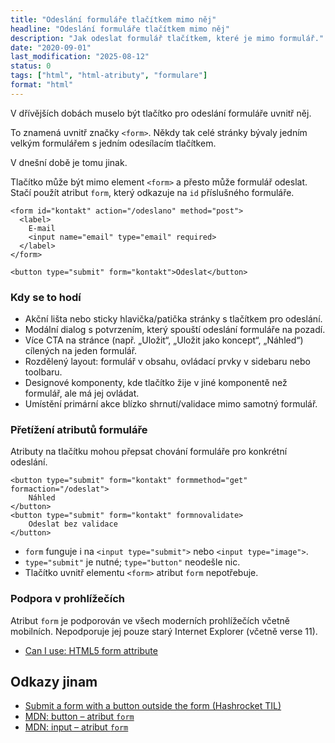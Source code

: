 ```yaml
---
title: "Odeslání formuláře tlačítkem mimo něj"
headline: "Odeslání formuláře tlačítkem mimo něj"
description: "Jak odeslat formulář tlačítkem, které je mimo formulář."
date: "2020-09-01"
last_modification: "2025-08-12"
status: 0
tags: ["html", "html-atributy", "formulare"]
format: "html"
---
```


<p>V dřívějších dobách muselo být tlačítko pro odeslání formuláře uvnitř něj.</p>

<p>To znamená uvnitř značky <code>&lt;form></code>. Někdy tak celé stránky bývaly jedním velkým formulářem s jedním odesílacím tlačítkem.</p>

<p>V dnešní době je tomu jinak.</p>

<p>Tlačítko může být mimo element <code>&lt;form></code> a přesto může formulář odeslat. Stačí použít atribut <code>form</code>, který odkazuje na <code>id</code> příslušného formuláře.</p>

<pre><code>&lt;form id="kontakt" action="/odeslano" method="post">
  &lt;label>
    E‑mail
    &lt;input name="email" type="email" required>
  &lt;/label>
&lt;/form>

&lt;button type="submit" form="kontakt">Odeslat&lt;/button></code></pre>

<h3 id="kdy-se-hodi">Kdy se to hodí</h3>

<ul>
  <li>Akční lišta nebo sticky hlavička/patička stránky s tlačítkem pro odeslání.</li>
  <li>Modální dialog s potvrzením, který spouští odeslání formuláře na pozadí.</li>
  <li>Více CTA na stránce (např. „Uložit“, „Uložit jako koncept“, „Náhled“) cílených na jeden formulář.</li>
  <li>Rozdělený layout: formulář v obsahu, ovládací prvky v sidebaru nebo toolbaru.</li>
  <li>Designové komponenty, kde tlačítko žije v jiné komponentě než formulář, ale má jej ovládat.</li>
  <li>Umístění primární akce blízko shrnutí/validace mimo samotný formulář.</li>
  
  </ul>

<h3 id="pretizeni">Přetížení atributů formuláře</h3>

<p>Atributy na tlačítku mohou přepsat chování formuláře pro konkrétní odeslání.</p>

<pre><code>&lt;button type="submit" form="kontakt" formmethod="get" formaction="/odeslat">
    Náhled
&lt;/button>
&lt;button type="submit" form="kontakt" formnovalidate>
    Odeslat bez validace
&lt;/button></code></pre>

<ul>
  <li><code>form</code> funguje i na <code>&lt;input type="submit"></code> nebo <code>&lt;input type="image"></code>.</li>
  <li><code>type="submit"</code> je nutné; <code>type="button"</code> neodešle nic.</li>
  <li>Tlačítko uvnitř elementu <code>&lt;form></code> atribut <code>form</code> nepotřebuje.</li>
</ul>
<h3 id="podpora">Podpora v prohlížečích</h3>

<p>Atribut <code>form</code> je podporován ve všech moderních prohlížečích včetně mobilních. Nepodporuje jej pouze starý Internet Explorer (včetně verse&nbsp;11).</p>
<div class="external-content">
<ul>
<li><a href="https://caniuse.com/form-attribute">Can I use: HTML5 form attribute</a></li>
</ul>

</div>

<h2 id="odkazy">Odkazy jinam</h2>

<ul>
  <li><a href="https://til.hashrocket.com/posts/v2s2gxgifj-submit-a-form-with-a-button-outside-the-form">Submit a form with a button outside the form (Hashrocket TIL)</a></li>
  <li><a href="https://developer.mozilla.org/docs/Web/HTML/Element/button#attr-form">MDN: button – atribut <code>form</code></a></li>
  <li><a href="https://developer.mozilla.org/docs/Web/HTML/Element/input#attr-form">MDN: input – atribut <code>form</code></a></li>
</ul>

